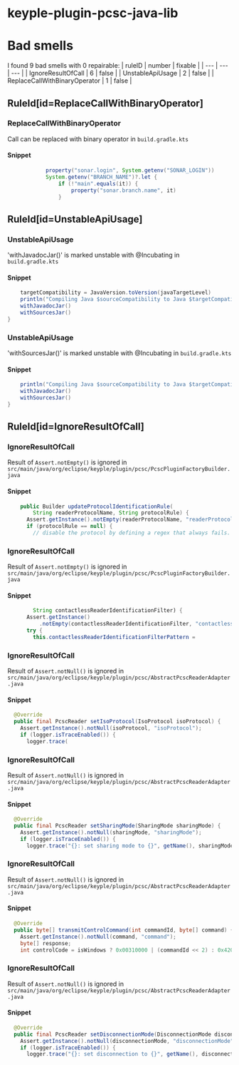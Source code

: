 # keyple-plugin-pcsc-java-lib 
 
# Bad smells
I found 9 bad smells with 0 repairable:
| ruleID | number | fixable |
| --- | --- | --- |
| IgnoreResultOfCall | 6 | false |
| UnstableApiUsage | 2 | false |
| ReplaceCallWithBinaryOperator | 1 | false |
## RuleId[id=ReplaceCallWithBinaryOperator]
### ReplaceCallWithBinaryOperator
Call can be replaced with binary operator
in `build.gradle.kts`
#### Snippet
```java
            property("sonar.login", System.getenv("SONAR_LOGIN"))
            System.getenv("BRANCH_NAME")?.let {
                if (!"main".equals(it)) {
                    property("sonar.branch.name", it)
                }
```

## RuleId[id=UnstableApiUsage]
### UnstableApiUsage
'withJavadocJar()' is marked unstable with @Incubating
in `build.gradle.kts`
#### Snippet
```java
    targetCompatibility = JavaVersion.toVersion(javaTargetLevel)
    println("Compiling Java $sourceCompatibility to Java $targetCompatibility.")
    withJavadocJar()
    withSourcesJar()
}
```

### UnstableApiUsage
'withSourcesJar()' is marked unstable with @Incubating
in `build.gradle.kts`
#### Snippet
```java
    println("Compiling Java $sourceCompatibility to Java $targetCompatibility.")
    withJavadocJar()
    withSourcesJar()
}

```

## RuleId[id=IgnoreResultOfCall]
### IgnoreResultOfCall
Result of `Assert.notEmpty()` is ignored
in `src/main/java/org/eclipse/keyple/plugin/pcsc/PcscPluginFactoryBuilder.java`
#### Snippet
```java
    public Builder updateProtocolIdentificationRule(
        String readerProtocolName, String protocolRule) {
      Assert.getInstance().notEmpty(readerProtocolName, "readerProtocolName");
      if (protocolRule == null) {
        // disable the protocol by defining a regex that always fails.
```

### IgnoreResultOfCall
Result of `Assert.notEmpty()` is ignored
in `src/main/java/org/eclipse/keyple/plugin/pcsc/PcscPluginFactoryBuilder.java`
#### Snippet
```java
        String contactlessReaderIdentificationFilter) {
      Assert.getInstance()
          .notEmpty(contactlessReaderIdentificationFilter, "contactlessReaderIdentificationFilter");
      try {
        this.contactlessReaderIdentificationFilterPattern =
```

### IgnoreResultOfCall
Result of `Assert.notNull()` is ignored
in `src/main/java/org/eclipse/keyple/plugin/pcsc/AbstractPcscReaderAdapter.java`
#### Snippet
```java
  @Override
  public final PcscReader setIsoProtocol(IsoProtocol isoProtocol) {
    Assert.getInstance().notNull(isoProtocol, "isoProtocol");
    if (logger.isTraceEnabled()) {
      logger.trace(
```

### IgnoreResultOfCall
Result of `Assert.notNull()` is ignored
in `src/main/java/org/eclipse/keyple/plugin/pcsc/AbstractPcscReaderAdapter.java`
#### Snippet
```java
  @Override
  public final PcscReader setSharingMode(SharingMode sharingMode) {
    Assert.getInstance().notNull(sharingMode, "sharingMode");
    if (logger.isTraceEnabled()) {
      logger.trace("{}: set sharing mode to {}", getName(), sharingMode.name());
```

### IgnoreResultOfCall
Result of `Assert.notNull()` is ignored
in `src/main/java/org/eclipse/keyple/plugin/pcsc/AbstractPcscReaderAdapter.java`
#### Snippet
```java
  @Override
  public byte[] transmitControlCommand(int commandId, byte[] command) {
    Assert.getInstance().notNull(command, "command");
    byte[] response;
    int controlCode = isWindows ? 0x00310000 | (commandId << 2) : 0x42000000 | commandId;
```

### IgnoreResultOfCall
Result of `Assert.notNull()` is ignored
in `src/main/java/org/eclipse/keyple/plugin/pcsc/AbstractPcscReaderAdapter.java`
#### Snippet
```java
  @Override
  public final PcscReader setDisconnectionMode(DisconnectionMode disconnectionMode) {
    Assert.getInstance().notNull(disconnectionMode, "disconnectionMode");
    if (logger.isTraceEnabled()) {
      logger.trace("{}: set disconnection to {}", getName(), disconnectionMode.name());
```

